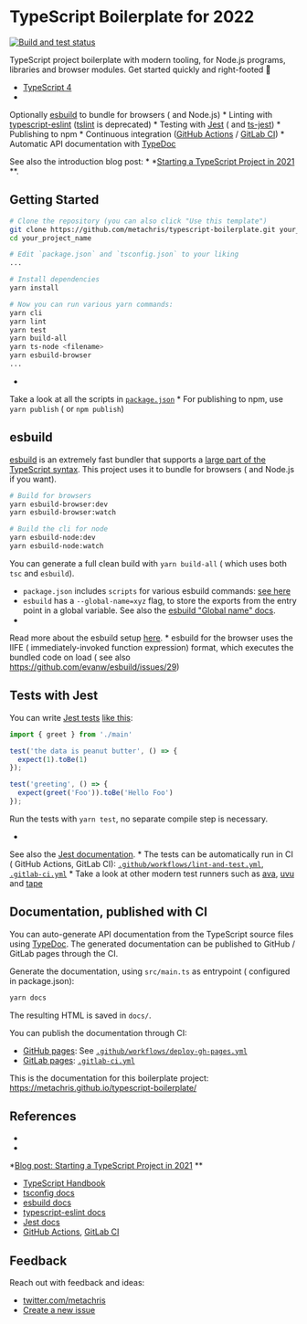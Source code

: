 # TypeScript Boilerplate for 2022

[![Build and test status](https://github.com/metachris/typescript-boilerplate/workflows/Lint%20and%20test/badge.svg)](https://github.com/metachris/typescript-boilerplate/actions?query=workflow%3A%22Build+and+test%22)

TypeScript
project
boilerplate
with
modern
tooling,
for
Node.js
programs,
libraries
and
browser
modules.
Get
started
quickly
and
right-footed
🚀

* [TypeScript 4](https://www.typescriptlang.org/)
*
Optionally [esbuild](https://esbuild.github.io/)
to
bundle
for
browsers (
and
Node.js)
*
Linting
with [typescript-eslint](https://github.com/typescript-eslint/typescript-eslint) ([tslint](https://palantir.github.io/tslint/)
is
deprecated)
*
Testing
with [Jest](https://jestjs.io/docs/getting-started) (
and [ts-jest](https://www.npmjs.com/package/ts-jest))
*
Publishing
to
npm
*
Continuous
integration ([GitHub Actions](https://docs.github.com/en/actions) / [GitLab CI](https://docs.gitlab.com/ee/ci/))
*
Automatic
API
documentation
with [TypeDoc](https://typedoc.org/guides/doccomments/)

See
also
the
introduction
blog
post:
*
*[Starting a TypeScript Project in 2021](https://www.metachris.com/2021/03/bootstrapping-a-typescript-node.js-project/)
**.

## Getting Started

```bash
# Clone the repository (you can also click "Use this template")
git clone https://github.com/metachris/typescript-boilerplate.git your_project_name
cd your_project_name

# Edit `package.json` and `tsconfig.json` to your liking
...

# Install dependencies
yarn install

# Now you can run various yarn commands:
yarn cli
yarn lint
yarn test
yarn build-all
yarn ts-node <filename>
yarn esbuild-browser
...
```

*
Take
a
look
at
all
the
scripts
in [`package.json`](https://github.com/metachris/typescript-boilerplate/blob/master/package.json)
*
For
publishing
to
npm,
use `yarn publish` (
or `npm publish`)

## esbuild

[esbuild](https://esbuild.github.io/)
is
an
extremely
fast
bundler
that
supports
a [large part of the TypeScript syntax](https://esbuild.github.io/content-types/#typescript).
This
project
uses
it
to
bundle
for
browsers (
and
Node.js
if
you
want).

```bash
# Build for browsers
yarn esbuild-browser:dev
yarn esbuild-browser:watch

# Build the cli for node
yarn esbuild-node:dev
yarn esbuild-node:watch
```

You
can
generate
a
full
clean
build
with `yarn build-all` (
which
uses
both `tsc`
and `esbuild`).

* `package.json`
  includes `scripts`
  for
  various
  esbuild
  commands: [see here](https://github.com/metachris/typescript-boilerplate/blob/master/package.json#L23)
* `esbuild`
  has
  a `--global-name=xyz`
  flag,
  to
  store
  the
  exports
  from
  the
  entry
  point
  in
  a
  global
  variable.
  See
  also
  the [esbuild "Global name" docs](https://esbuild.github.io/api/#global-name).
*
Read
more
about
the
esbuild
setup [here](https://www.metachris.com/2021/04/starting-a-typescript-project-in-2021/#esbuild).
*
esbuild
for
the
browser
uses
the
IIFE (
immediately-invoked
function
expression)
format,
which
executes
the
bundled
code
on
load (
see
also https://github.com/evanw/esbuild/issues/29)

## Tests with Jest

You
can
write [Jest tests](https://jestjs.io/docs/getting-started) [like this](https://github.com/metachris/typescript-boilerplate/blob/master/src/main.test.ts):

```typescript
import { greet } from './main'

test('the data is peanut butter', () => {
  expect(1).toBe(1)
});

test('greeting', () => {
  expect(greet('Foo')).toBe('Hello Foo')
});
```

Run
the
tests
with `yarn test`,
no
separate
compile
step
is
necessary.

*
See
also
the [Jest documentation](https://jestjs.io/docs/getting-started).
*
The
tests
can
be
automatically
run
in
CI (
GitHub
Actions,
GitLab
CI): [`.github/workflows/lint-and-test.yml`](https://github.com/metachris/typescript-boilerplate/blob/master/.github/workflows/lint-and-test.yml), [`.gitlab-ci.yml`](https://github.com/metachris/typescript-boilerplate/blob/master/.gitlab-ci.yml)
*
Take
a
look
at
other
modern
test
runners
such
as [ava](https://github.com/avajs/ava), [uvu](https://github.com/lukeed/uvu)
and [tape](https://github.com/substack/tape)

## Documentation, published with CI

You
can
auto-generate
API
documentation
from
the
TypeScript
source
files
using [TypeDoc](https://typedoc.org/guides/doccomments/).
The
generated
documentation
can
be
published
to
GitHub /
GitLab
pages
through
the
CI.

Generate
the
documentation,
using `src/main.ts`
as
entrypoint (
configured
in
package.json):

```bash
yarn docs
```

The
resulting
HTML
is
saved
in `docs/`.

You
can
publish
the
documentation
through
CI:

* [GitHub pages](https://pages.github.com/):
  See [`.github/workflows/deploy-gh-pages.yml`](https://github.com/metachris/typescript-boilerplate/blob/master/.github/workflows/deploy-gh-pages.yml)
* [GitLab pages](https://docs.gitlab.com/ee/user/project/pages/): [`.gitlab-ci.yml`](https://github.com/metachris/typescript-boilerplate/blob/master/.gitlab-ci.yml)

This
is
the
documentation
for
this
boilerplate
project: https://metachris.github.io/typescript-boilerplate/

## References

*
*
*[Blog post: Starting a TypeScript Project in 2021](https://www.metachris.com/2021/03/bootstrapping-a-typescript-node.js-project/)
**
* [TypeScript Handbook](https://www.typescriptlang.org/docs/handbook/intro.html)
* [tsconfig docs](https://www.typescriptlang.org/tsconfig)
* [esbuild docs](https://esbuild.github.io/)
* [typescript-eslint docs](https://github.com/typescript-eslint/typescript-eslint/blob/master/docs/getting-started/linting/README.md)
* [Jest docs](https://jestjs.io/docs/getting-started)
* [GitHub Actions](https://docs.github.com/en/actions), [GitLab CI](https://docs.gitlab.com/ee/ci/)

## Feedback

Reach
out
with
feedback
and
ideas:

* [twitter.com/metachris](https://twitter.com/metachris)
* [Create a new issue](https://github.com/metachris/typescript-boilerplate/issues)
